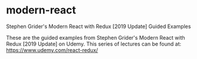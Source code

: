 # modern-react
Stephen Grider's Modern React with Redux [2019 Update] Guided Examples

These are the guided examples from Stephen Grider's Modern React with Redux [2019 Update] on Udemy. This series of lectures can be found at: https://www.udemy.com/react-redux/
